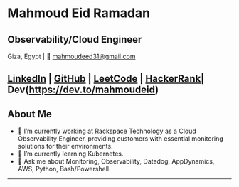 # Mahmoud Eid Ramadan

## Observability/Cloud Engineer

Giza, Egypt | 📧 mahmoudeed31@gmail.com

[LinkedIn](https://www.linkedin.com/in/Mahmoud-Eid) | [GitHub](https://github.com/MESragelden) | [LeetCode](https://leetcode.com/MahmoudEed/) | [HackerRank](https://www.hackerrank.com/profile/MahmoudEid31)| Dev(https://dev.to/mahmoudeid)
---

## About Me

- 🔭 I’m currently working at Rackspace Technology as a Cloud Observability Engineer, providing customers with essential monitoring solutions for their environments.
- 🌱 I’m currently learning Kubernetes.
- 💬 Ask me about Monitoring, Observability, Datadog, AppDynamics, AWS, Python, Bash/Powershell.

---

